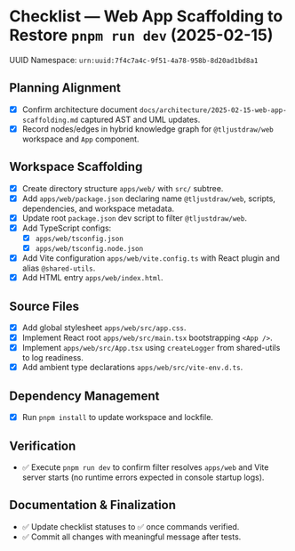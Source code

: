 # Checklist — Web App Scaffolding to Restore `pnpm run dev` (2025-02-15)

UUID Namespace: `urn:uuid:7f4c7a4c-9f51-4a78-958b-8d20ad1bd8a1`

## Planning Alignment
- [x] Confirm architecture document `docs/architecture/2025-02-15-web-app-scaffolding.md` captured AST and UML updates.
- [x] Record nodes/edges in hybrid knowledge graph for `@tljustdraw/web` workspace and `App` component.

## Workspace Scaffolding
- [x] Create directory structure `apps/web/` with `src/` subtree.
- [x] Add `apps/web/package.json` declaring name `@tljustdraw/web`, scripts, dependencies, and workspace metadata.
- [x] Update root `package.json` dev script to filter `@tljustdraw/web`.
- [x] Add TypeScript configs:
  - [x] `apps/web/tsconfig.json`
  - [x] `apps/web/tsconfig.node.json`
- [x] Add Vite configuration `apps/web/vite.config.ts` with React plugin and alias `@shared-utils`.
- [x] Add HTML entry `apps/web/index.html`.

## Source Files
- [x] Add global stylesheet `apps/web/src/app.css`.
- [x] Implement React root `apps/web/src/main.tsx` bootstrapping `<App />`.
- [x] Implement `apps/web/src/App.tsx` using `createLogger` from shared-utils to log readiness.
- [x] Add ambient type declarations `apps/web/src/vite-env.d.ts`.

## Dependency Management
- [x] Run `pnpm install` to update workspace and lockfile.

## Verification
- ✅ Execute `pnpm run dev` to confirm filter resolves `apps/web` and Vite server starts (no runtime errors expected in console startup logs).

## Documentation & Finalization
- ✅ Update checklist statuses to ✅ once commands verified.
- ✅ Commit all changes with meaningful message after tests.

